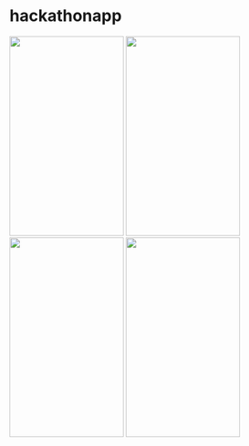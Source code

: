 # hackathonapp



<img src="https://user-images.githubusercontent.com/77739006/163382073-432094f9-7419-4688-9718-8a9ea7bd70e1.png" width="200" height="350">
<img src="https://user-images.githubusercontent.com/77739006/163382085-b4597052-7aae-4cf0-85cb-8fb70dff2ced.png" width="200" height="350">
<img src="https://user-images.githubusercontent.com/77739006/163382099-be101ca9-9d0b-4c38-89c5-26652fa2814d.png" width="200" height="350">
<img src="https://user-images.githubusercontent.com/77739006/163382111-f7c96e54-8fda-4ab9-8f46-dc83d2147bf7.png" width="200" height="350">



